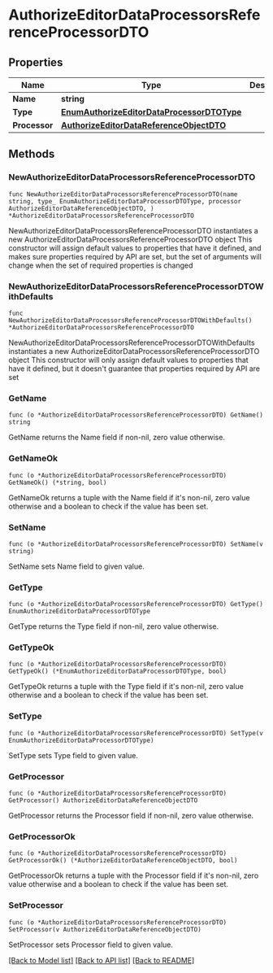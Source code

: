 # AuthorizeEditorDataProcessorsReferenceProcessorDTO

## Properties

Name | Type | Description | Notes
------------ | ------------- | ------------- | -------------
**Name** | **string** |  | 
**Type** | [**EnumAuthorizeEditorDataProcessorDTOType**](EnumAuthorizeEditorDataProcessorDTOType.md) |  | 
**Processor** | [**AuthorizeEditorDataReferenceObjectDTO**](AuthorizeEditorDataReferenceObjectDTO.md) |  | 

## Methods

### NewAuthorizeEditorDataProcessorsReferenceProcessorDTO

`func NewAuthorizeEditorDataProcessorsReferenceProcessorDTO(name string, type_ EnumAuthorizeEditorDataProcessorDTOType, processor AuthorizeEditorDataReferenceObjectDTO, ) *AuthorizeEditorDataProcessorsReferenceProcessorDTO`

NewAuthorizeEditorDataProcessorsReferenceProcessorDTO instantiates a new AuthorizeEditorDataProcessorsReferenceProcessorDTO object
This constructor will assign default values to properties that have it defined,
and makes sure properties required by API are set, but the set of arguments
will change when the set of required properties is changed

### NewAuthorizeEditorDataProcessorsReferenceProcessorDTOWithDefaults

`func NewAuthorizeEditorDataProcessorsReferenceProcessorDTOWithDefaults() *AuthorizeEditorDataProcessorsReferenceProcessorDTO`

NewAuthorizeEditorDataProcessorsReferenceProcessorDTOWithDefaults instantiates a new AuthorizeEditorDataProcessorsReferenceProcessorDTO object
This constructor will only assign default values to properties that have it defined,
but it doesn't guarantee that properties required by API are set

### GetName

`func (o *AuthorizeEditorDataProcessorsReferenceProcessorDTO) GetName() string`

GetName returns the Name field if non-nil, zero value otherwise.

### GetNameOk

`func (o *AuthorizeEditorDataProcessorsReferenceProcessorDTO) GetNameOk() (*string, bool)`

GetNameOk returns a tuple with the Name field if it's non-nil, zero value otherwise
and a boolean to check if the value has been set.

### SetName

`func (o *AuthorizeEditorDataProcessorsReferenceProcessorDTO) SetName(v string)`

SetName sets Name field to given value.


### GetType

`func (o *AuthorizeEditorDataProcessorsReferenceProcessorDTO) GetType() EnumAuthorizeEditorDataProcessorDTOType`

GetType returns the Type field if non-nil, zero value otherwise.

### GetTypeOk

`func (o *AuthorizeEditorDataProcessorsReferenceProcessorDTO) GetTypeOk() (*EnumAuthorizeEditorDataProcessorDTOType, bool)`

GetTypeOk returns a tuple with the Type field if it's non-nil, zero value otherwise
and a boolean to check if the value has been set.

### SetType

`func (o *AuthorizeEditorDataProcessorsReferenceProcessorDTO) SetType(v EnumAuthorizeEditorDataProcessorDTOType)`

SetType sets Type field to given value.


### GetProcessor

`func (o *AuthorizeEditorDataProcessorsReferenceProcessorDTO) GetProcessor() AuthorizeEditorDataReferenceObjectDTO`

GetProcessor returns the Processor field if non-nil, zero value otherwise.

### GetProcessorOk

`func (o *AuthorizeEditorDataProcessorsReferenceProcessorDTO) GetProcessorOk() (*AuthorizeEditorDataReferenceObjectDTO, bool)`

GetProcessorOk returns a tuple with the Processor field if it's non-nil, zero value otherwise
and a boolean to check if the value has been set.

### SetProcessor

`func (o *AuthorizeEditorDataProcessorsReferenceProcessorDTO) SetProcessor(v AuthorizeEditorDataReferenceObjectDTO)`

SetProcessor sets Processor field to given value.



[[Back to Model list]](../README.md#documentation-for-models) [[Back to API list]](../README.md#documentation-for-api-endpoints) [[Back to README]](../README.md)


